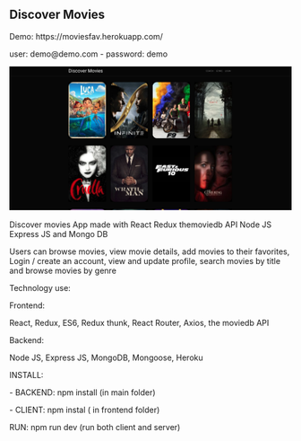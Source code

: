 <h2 >Discover Movies </h2>
Demo: https://moviesfav.herokuapp.com/
<p> user: demo@demo.com - 
password: demo </p>
<img src="https://raw.githubusercontent.com/juanluissv/movies/master/movies.png" />
<p> Discover movies App made with React Redux themoviedb API Node JS Express JS and Mongo DB </p>
<p> Users can browse movies, view movie details, add movies to their favorites, Login / create an account, view and update profile, search movies by title and browse movies by genre
</p>
<p>Technology use:</p>
<p>Frontend: </p>
<p> React, Redux, ES6, Redux thunk, React Router, Axios, the moviedb API
<p>Backend: </p>
<p> Node JS, Express JS, MongoDB, Mongoose, Heroku </p>
<p>
<p>INSTALL: </P>
<p> - BACKEND: npm install (in main folder) </p>
<p> - CLIENT: npm instal ( in frontend folder) </p>

<p>RUN:
npm run dev (run both client and server)
</p>  
  



